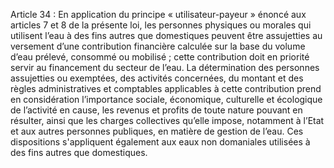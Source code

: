 Article 34 : En application du principe « utilisateur-payeur » énoncé aux articles 7 et 8 de la présente loi, les personnes physiques ou morales qui utilisent l’eau à des fins autres que domestiques peuvent être assujetties au versement d’une contribution financière calculée sur la base du volume d’eau prélevé, consommé ou mobilisé ; cette contribution doit en priorité servir au financement du secteur de l’eau.
La détermination des personnes assujetties ou exemptées, des activités concernées, du montant et des règles administratives et comptables applicables à cette contribution prend en considération l’importance sociale, économique, culturelle et écologique de l’activité en cause, les revenus et profits de toute nature pouvant en résulter, ainsi que les charges collectives qu’elle impose, notamment à l’Etat et aux autres personnes publiques, en matière de gestion de l’eau.
Ces dispositions s'appliquent également aux eaux non domaniales utilisées à des fins autres que domestiques.